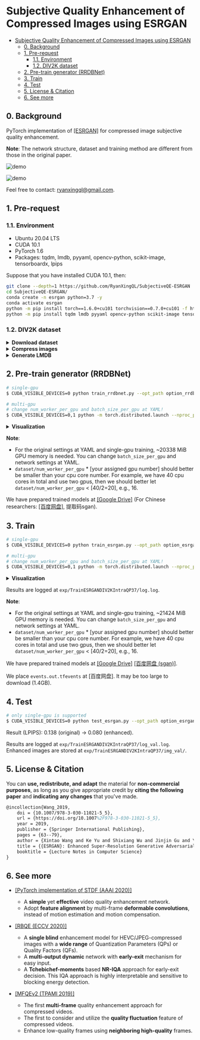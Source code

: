 # Subjective Quality Enhancement of Compressed Images using ESRGAN

- [Subjective Quality Enhancement of Compressed Images using ESRGAN](#subjective-quality-enhancement-of-compressed-images-using-esrgan)
  - [0. Background](#0-background)
  - [1. Pre-request](#1-pre-request)
    - [1.1. Environment](#11-environment)
    - [1.2. DIV2K dataset](#12-div2k-dataset)
  - [2. Pre-train generator (RRDBNet)](#2-pre-train-generator-rrdbnet)
  - [3. Train](#3-train)
  - [4. Test](#4-test)
  - [5. License & Citation](#5-license--citation)
  - [6. See more](#6-see-more)

## 0. Background

PyTorch implementation of [[ESRGAN]](https://github.com/xinntao/ESRGAN) for compressed image subjective quality enhancement.

**Note**: The network structure, dataset and training method are different from those in the original paper.

![demo](https://user-images.githubusercontent.com/34084019/105740844-8d83c400-5f74-11eb-9e95-8c0263e32d96.png)

![demo](https://user-images.githubusercontent.com/34084019/105740851-91afe180-5f74-11eb-958a-1378adf8003b.png)

Feel free to contact: ryanxingql@gmail.com.

## 1. Pre-request

### 1.1. Environment

- Ubuntu 20.04 LTS
- CUDA 10.1
- PyTorch 1.6
- Packages: tqdm, lmdb, pyyaml, opencv-python, scikit-image, tensorboardx, lpips

Suppose that you have installed CUDA 10.1, then:

```bash
git clone --depth=1 https://github.com/RyanXingQL/SubjectiveQE-ESRGAN
cd SubjectiveQE-ESRGAN/
conda create -n esrgan python=3.7 -y
conda activate esrgan
python -m pip install torch==1.6.0+cu101 torchvision==0.7.0+cu101 -f https://download.pytorch.org/whl/torch_stable.html
python -m pip install tqdm lmdb pyyaml opencv-python scikit-image tensorboard lpips
```

### 1.2. DIV2K dataset

<details>

<summary><b>Download dataset</b></summary>

**Download** the [[DIV2K_train_HR.zip]](http://data.vision.ee.ethz.ch/cvl/DIV2K/DIV2K_train_HR.zip), [[DIV2K_valid_HR.zip]](http://data.vision.ee.ethz.ch/cvl/DIV2K/DIV2K_valid_HR.zip) and compression toolbox at
 [[Google Drive]](https://drive.google.com/drive/folders/1f2iaOEk-RPCQnEIUbughWH91PrB5I4fc?usp=sharing) [[百度网盘 (sgan)]](https://pan.baidu.com/s/1GQheI6c9lNVvz-437eAZKA).

**Unzip** and **put** folders as:

```tex
DIV2K/
├── compress_ai/
├── DIV2K_train_HR/
│   ├── 0001.png
│   ├── ...
│   └── 0800.png
└── DIV2K_valid_HR/
    ├── 0801.png
    ├── ...
    └── 0900.png
```

</details>

<details>

<summary><b>Compress images</b></summary>

**Compress** these PNGs under HEVC all-intra (ai) mode:

```bash
cd compress_ai/
chmod +x TAppEncoderStatic
python convert_n_compress.py
```

We will get:

```tex
DIV2K/
├── compress_ai/
├── DIV2K_train_HR/  # PNG
├── DIV2K_train_HR_crop/  # cropped PNG
├── DIV2K_train_HR_ycbcr/  # PNG -> YUV
├── DIV2K_train_HR_ycbcr_intra/  # compressed YUV
├── DIV2K_train_HR_intra/  # compressed YUV -> PNG
├── DIV2K_valid_HR/
├── DIV2K_valid_HR_crop/
├── DIV2K_valid_HR_ycbcr/
├── DIV2K_valid_HR_ycbcr_intra
└── DIV2K_valid_HR_intra/
```

**Note**:

1. We crop PNG so that height (and also width) is a multiple of the minimum CU size (8). It's required by the HM16.5 codec.
2. We first convert PNG to YCbCr YUV 444P, and convert back after compression. That's because HM16.5 requires YUV as input.

</details>

<details>

<summary><b>Generate LMDB</b></summary>

Finally, we generate **LMDB** for training data. Edit `dataset/root` at `option_rrdbnet_div2k.yml`, and run:

```bash
python create_lmdb_div2k.py --opt_path option_rrdbnet_div2k.yml
```

We can then access DIV2K dataset at our repository root.

```tex
SubjectiveQE-ESRGAN/
├── data/
│   └── DIV2K/
│       ├── div2k_train_gt.lmdb/
│       ├── div2k_train_lq_intra_qp37.lmdb/
│       └── ...
└── ...
```

</details>

## 2. Pre-train generator (RRDBNet)

```bash
# single-gpu
$ CUDA_VISIBLE_DEVICES=0 python train_rrdbnet.py --opt_path option_rrdbnet_div2k.yml  

# multi-gpu
# change num_worker_per_gpu and batch_size_per_gpu at YAML!
$ CUDA_VISIBLE_DEVICES=0,1 python -m torch.distributed.launch --nproc_per_node=2 --master_port=22222 train_rrdbnet.py --opt_path option_rrdbnet_div2k.yml
```

<details>

<summary><b>Visualization</b></summary>

```bash
tensorboard --logdir=exp/TrainRRDBNetDIV2KIntraQP37 --port=7777
```

![vis](https://user-images.githubusercontent.com/34084019/105740895-9c6a7680-5f74-11eb-833d-a249d9fbfaad.png)

</details>

**Note**:

- For the original settings at YAML and single-gpu training, ~20338 MiB GPU memory is needed. You can change `batch_size_per_gpu` and network settings at YAML.
- `dataset/num_worker_per_gpu` * [your assigned gpu number] should better be smaller than your cpu core number. For example, we have 40 cpu cores in total and use two gpus, then we should better let `dataset/num_worker_per_gpu` < [40/2=20], e.g., 16.

We have prepared trained models at [[Google Drive]](https://drive.google.com/drive/folders/1f2iaOEk-RPCQnEIUbughWH91PrB5I4fc?usp=sharing) (For Chinese researchers: [[百度网盘]](https://pan.baidu.com/s/1GQheI6c9lNVvz-437eAZKA), 提取码sgan).

## 3. Train

```bash
# single-gpu
$ CUDA_VISIBLE_DEVICES=0 python train_esrgan.py --opt_path option_esrgan_div2k.yml  

# multi-gpu
# change num_worker_per_gpu and batch_size_per_gpu at YAML!
$ CUDA_VISIBLE_DEVICES=0,1 python -m torch.distributed.launch --nproc_per_node=2 --master_port=22222 train_esrgan.py --opt_path option_esrgan_div2k.yml
```

<details>

<summary><b>Visualization</b></summary>

```bash
tensorboard --logdir=exp/TrainESRGANDIV2KIntraQP37 --port=7777
```

![vis](https://user-images.githubusercontent.com/34084019/105740877-97a5c280-5f74-11eb-92a7-23ed142b6494.png)

According to the validation curve, we select the model at iteration 130k.

![vis](https://user-images.githubusercontent.com/34084019/105740887-9a081c80-5f74-11eb-9d08-e9287349ed41.png)

Enhanced patches seem much better than the input compressed patches.

</details>

Results are logged at `exp/TrainESRGANDIV2KIntraQP37/log.log`.

**Note**:

- For the original settings at YAML and single-gpu training, ~21424 MiB GPU memory is needed. You can change `batch_size_per_gpu` and network settings at YAML.
- `dataset/num_worker_per_gpu` * [your assigned gpu number] should better be smaller than your cpu core number. For example, we have 40 cpu cores in total and use two gpus, then we should better let `dataset/num_worker_per_gpu` < [40/2=20], e.g., 16.

We have prepared trained models at [[Google Drive]](https://drive.google.com/drive/folders/1f2iaOEk-RPCQnEIUbughWH91PrB5I4fc?usp=sharing) [[百度网盘 (sgan)]](https://pan.baidu.com/s/1GQheI6c9lNVvz-437eAZKA).

We place `events.out.tfevents` at [百度网盘]. It may be too large to download (1.4GB).

## 4. Test

```bash
# only single-gpu is supported
$ CUDA_VISIBLE_DEVICES=0 python test_esrgan.py --opt_path option_esrgan_div2k.yml
```

Result (LPIPS): 0.138 (original) -> 0.080 (enhanced).

Results are logged at `exp/TrainESRGANDIV2KIntraQP37/log_val.log`. Enhanced images are stored at `exp/TrainESRGANDIV2KIntraQP37/img_val/`.

## 5. License & Citation

You can **use, redistribute, and adapt** the material for **non-commercial purposes**, as long as you give appropriate credit by **citing the following paper** and **indicating any changes** that you've made.

```tex
@incollection{Wang_2019,
	doi = {10.1007/978-3-030-11021-5_5},
	url = {https://doi.org/10.1007%2F978-3-030-11021-5_5},
	year = 2019,
	publisher = {Springer International Publishing},
	pages = {63--79},
	author = {Xintao Wang and Ke Yu and Shixiang Wu and Jinjin Gu and Yihao Liu and Chao Dong and Yu Qiao and Chen Change Loy},
	title = {{ESRGAN}: Enhanced Super-Resolution Generative Adversarial Networks},
	booktitle = {Lecture Notes in Computer Science}
}
```

## 6. See more

- [[PyTorch implementation of STDF (AAAI 2020)]](https://github.com/RyanXingQL/STDF-PyTorch)
  - A **simple** yet **effective** video quality enhancement network.
  - Adopt **feature alignment** by multi-frame **deformable convolutions**, instead of motion estimation and motion compensation.

- [[RBQE (ECCV 2020)]](https://github.com/RyanXingQL/RBQE)
  - A **single blind** enhancement model for HEVC/JPEG-compressed images with a **wide range** of Quantization Parameters (QPs) or Quality Factors (QFs).
  - A **multi-output dynamic** network with **early-exit** mechanism for easy input.
  - A **Tchebichef-moments** based **NR-IQA** approach for early-exit decision. This IQA approach is highly interpretable and sensitive to blocking energy detection.

- [[MFQEv2 (TPAMI 2019)]](https://github.com/RyanXingQL/MFQEv2.0)
  - The first **multi-frame** quality enhancement approach for compressed videos.
  - The first to consider and utilize the **quality fluctuation** feature of compressed videos.
  - Enhance low-quality frames using **neighboring high-quality** frames.
